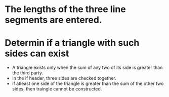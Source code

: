 # The lengths of the three line segments are entered.
# Determin if a triangle with such sides can exist
- A triangle exists only when the sum of any two of its side is greater than the third party.
- In the if header, three sides are checked together.
- if atleast one side of the triangle is greater than the sum of the other two sides, then traingle cannot be constructed.

